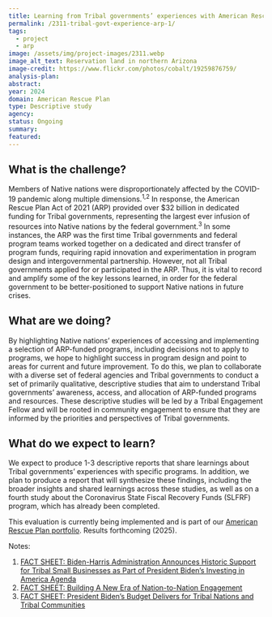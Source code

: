 ```yaml
---
title: Learning from Tribal governments’ experiences with American Rescue Plan programs
permalink: /2311-tribal-govt-experience-arp-1/
tags: 
  - project
  - arp
image: /assets/img/project-images/2311.webp
image_alt_text: Reservation land in northern Arizona
image-credit: https://www.flickr.com/photos/cobalt/19259876759/
analysis-plan:
abstract: 
year: 2024  
domain: American Rescue Plan
type: Descriptive study
agency: 
status: Ongoing
summary: 
featured: 
---
```

## What is the challenge?
Members of Native nations were disproportionately affected by the COVID-19 pandemic along multiple dimensions.<sup>1,2</sup> In response, the American Rescue Plan Act of 2021 (ARP) provided over $32 billion in dedicated funding for Tribal governments, representing the largest ever infusion of resources into Native nations by the federal government.<sup>3</sup> In some instances, the ARP was the first time Tribal governments and federal program teams worked together on a dedicated and direct transfer of program funds, requiring rapid innovation and experimentation in program design and intergovernmental partnership. However, not all Tribal governments applied for or participated in the ARP. Thus, it is vital to record and amplify some of the key lessons learned, in order for the federal government to be better-positioned to support Native nations in future crises. 

## What are we doing?
By highlighting Native nations’ experiences of accessing and implementing a selection of ARP-funded programs, including decisions not to apply to programs, we hope to highlight success in program design and point to areas for current and future improvement. To do this, we plan to collaborate with a diverse set of federal agencies and Tribal governments to conduct a set of primarily qualitative, descriptive studies that aim to understand Tribal governments’ awareness, access, and allocation of ARP-funded programs and resources. These descriptive studies will be led by a Tribal Engagement Fellow and will be rooted in community engagement to ensure that they are informed by the priorities and perspectives of Tribal governments.

## What do we expect to learn?
We expect to produce 1-3 descriptive reports that share learnings about Tribal governments’ experiences with specific programs. In addition, we plan to produce a report that will synthesize these findings, including the broader insights and shared learnings across these studies, as well as on a fourth study about the Coronavirus State Fiscal Recovery Funds (SLFRF) program, which has already been completed. 

This evaluation is currently being implemented and is part of our <a href="https://oes.gsa.gov/american-rescue-plan/">American Rescue Plan portfolio</a>. 
Results forthcoming (2025).

Notes:
1. <a class="usa-link usa-link--external" href="https://www.whitehouse.gov/briefing-room/statements-releases/2023/06/26/fact-sheet-biden-harris-administration-announces-historic-support-for-tribal-small-businesses-as-part-of-president-bidens-investing-in-america-agenda/">FACT SHEET: Biden-⁠Harris Administration Announces Historic Support for Tribal Small Businesses as Part of President Biden’s Investing in America Agenda</a>
2. <a class="usa-link usa-link--external" href="https://www.whitehouse.gov/briefing-room/statements-releases/2021/11/15/fact-sheet-building-a-new-era-of-nation-to-nation-engagement/#:~:text=Since%20taking%20office%20in%20January,new%20and%20long%2Dstanding%20challenges">FACT SHEET: Building A New Era of Nation-to-Nation Engagement</a>
3. <a class="usa-link usa-link--external" href="https://www.whitehouse.gov/briefing-room/statements-releases/2023/03/09/fact-sheet-president-bidens-budget-delivers-for-tribal-nations-and-tribal-communities/#:~:text=Through%20the%20American%20Rescue%20Plan%2C%20the%20Administration%20invested%20%2432%20billion,to%20Tribal%20governments%20in%20history.">FACT SHEET: President Biden’s Budget Delivers for Tribal Nations and Tribal Communities</a>
